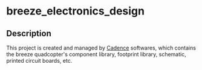 # breeze_electronics_design

## Description
This project is created and managed by [Cadence](https://www.cadence.com) softwares, which contains the breeze quadcopter's component library, footprint library, schematic, printed circuit boards, etc.
